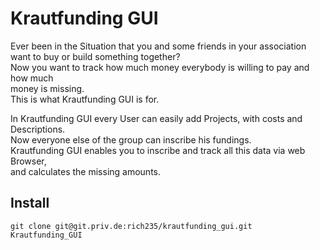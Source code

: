 Krautfunding GUI
================

Ever been in the Situation that you and some friends in your association  
want to buy or build something together?  
Now you want to track how much money everybody is willing to pay and how much  
money is missing.   
This is what Krautfunding GUI is for.  

In Krautfunding GUI every User can easily add Projects, with costs and Descriptions.   
Now everyone else of the group can inscribe his fundings.   
Krautfunding GUI enables you to inscribe and track all this data via web Browser,    
and calculates the missing amounts.   

## Install
```git clone git@git.priv.de:rich235/krautfunding_gui.git Krautfunding_GUI```

